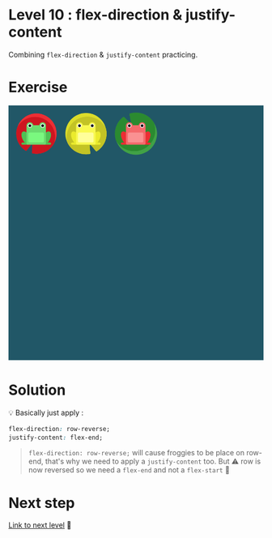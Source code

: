 # Level 10 : flex-direction & justify-content

Combining `flex-direction` & `justify-content` practicing.

# Exercise

![level 10](./level10.png)

# Solution

:bulb: Basically just apply : 

```css
flex-direction: row-reverse;
justify-content: flex-end;
```

> `flex-direction: row-reverse;` will cause froggies to be place on row-end, that's why we need to apply a `justify-content` too. But :warning: row is now reversed so we need a `flex-end` and not a `flex-start` :eyes:

# Next step

[Link to next level](./level11.md) :muscle: